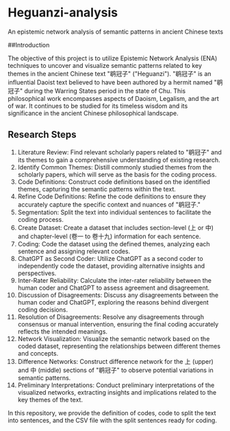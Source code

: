 # Heguanzi-analysis
An epistemic network analysis of semantic patterns in ancient Chinese texts

##Introduction

The objective of this project is to utilize Epistemic Network Analysis (ENA) techniques to uncover and visualize semantic patterns related to key themes in the ancient Chinese text "鹖冠子" ("Heguanzi"). "鹖冠子" is an influential Daoist text believed to have been authored by a hermit named "鹖冠子" during the Warring States period in the state of Chu. This philosophical work encompasses aspects of Daoism, Legalism, and the art of war. It continues to be studied for its timeless wisdom and its significance in the ancient Chinese philosophical landscape.

## Research Steps
1. Literature Review: Find relevant scholarly papers related to "鹖冠子" and its themes to gain a comprehensive understanding of existing research.
2. Identify Common Themes: Distill commonly studied themes from the scholarly papers, which will serve as the basis for the coding process.
3. Code Definitions: Construct code definitions based on the identified themes, capturing the semantic patterns within the text.
4. Refine Code Definitions: Refine the code definitions to ensure they accurately capture the specific context and nuances of "鹖冠子."
5. Segmentation: Split the text into individual sentences to facilitate the coding process.
6. Create Dataset: Create a dataset that includes section-level (上 or 中) and chapter-level (卷一 to 卷十九) information for each sentence.
7. Coding: Code the dataset using the defined themes, analyzing each sentence and assigning relevant codes.
8. ChatGPT as Second Coder: Utilize ChatGPT as a second coder to independently code the dataset, providing alternative insights and perspectives.
9. Inter-Rater Reliability: Calculate the inter-rater reliability between the human coder and ChatGPT to assess agreement and disagreement.
10. Discussion of Disagreements: Discuss any disagreements between the human coder and ChatGPT, exploring the reasons behind divergent coding decisions.
11. Resolution of Disagreements: Resolve any disagreements through consensus or manual intervention, ensuring the final coding accurately reflects the intended meanings.
12. Network Visualization: Visualize the semantic network based on the coded dataset, representing the relationships between different themes and concepts.
13. Difference Networks: Construct difference network for the 上 (upper) and 中 (middle) sections of "鹖冠子" to observe potential variations in semantic patterns.
14. Preliminary Interpretations: Conduct preliminary interpretations of the visualized networks, extracting insights and implications related to the key themes of the text.

In this repository, we provide the definition of codes, code to split the text into sentences, and the CSV file with the split sentences ready for coding.
